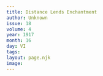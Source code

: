 ```yaml
---
title: Distance Lends Enchantment
author: Unknown
issue: 18
volume: 4
year: 1917
month: 16
day: VI
tags:
layout: page.njk
image:
---
```


